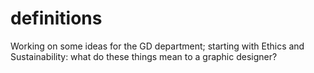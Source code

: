 # definitions
Working on some ideas for the GD department; starting with Ethics and Sustainability: what do these things mean to a graphic designer?
